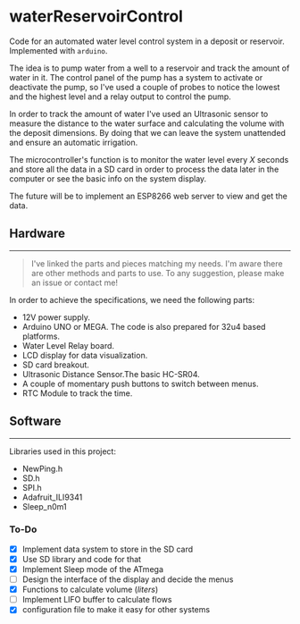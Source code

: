 waterReservoirControl
===========

Code for an automated water level control system in a deposit or reservoir. Implemented with `arduino`.

The idea is to pump water from a well to a reservoir and track the amount of water in it. The control panel of the pump has a system to activate or deactivate the pump, so I've used a couple of probes to notice the lowest and the highest level and a relay output to control the pump.

In order to track the amount of water I've used an Ultrasonic sensor to measure the distance to the water surface and calculating the volume with the deposit dimensions.
By doing that we can leave the system unattended and ensure an automatic irrigation.

The microcontroller's function is to monitor the water level every *X* seconds and store all the data in a SD card in order to process the data later in the computer or see the basic info on the system display.

The future will be to implement an ESP8266 web server to view and get the data.

## Hardware

----
>I've linked the parts and pieces matching my needs. I'm aware there are other methods and parts to use. To any suggestion, please make an issue or contact me!

In order to achieve the specifications, we need the following parts:

+ 12V power supply.
+ Arduino UNO or MEGA. The code is also prepared for 32u4 based platforms.
+ Water Level Relay board.
+ LCD display for data visualization.
+ SD card breakout.
+ Ultrasonic Distance Sensor.The basic HC-SR04.
+ A couple of momentary push buttons to switch between menus.
+ RTC Module to track the time.


## Software

---
Libraries used in this project:

+ NewPing.h
+ SD.h
+ SPI.h
+ Adafruit_ILI9341
+ Sleep_n0m1


### To-Do

- [x] Implement data system to store in the SD card
- [x] Use SD library and code for that
- [x] Implement Sleep mode of the ATmega
- [ ] Design the interface of the display and decide the menus
- [x] Functions to calculate volume (*liters*)
- [ ] Implement LIFO buffer to calculate flows
- [x] configuration file to make it easy for other systems
